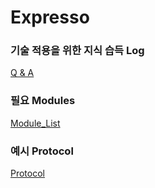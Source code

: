 # Expresso

### 기술 적용을 위한 지식 습득 Log

[Q & A](./Question.md)

### 필요 Modules

[Module_List](./Requirements.md)

### 예시 Protocol

[Protocol](./Protocol.md)